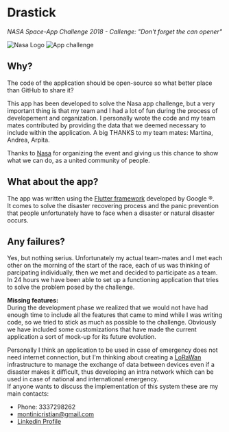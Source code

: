 # Drastick
*NASA Space-App Challenge 2018 - Callenge: "Don't forget the can opener"*


![Nasa Logo](https://www.nasa.gov/sites/all/themes/custom/nasatwo/images/nasa-logo.svg)
![App challenge](https://www.nasa.gov/sites/default/files/styles/ubernode_alt_horiz/public/thumbnails/image/spaceapps_stickers-white.png)


## Why?

The code of the application should be open-source so what better place than GitHub to share it?

This app has been developed to solve the Nasa app challenge, but a very important thing is that my team and I had a lot of fun during the process of developement and organization. 
I personally wrote the code and my team mates contributed by providing the data that we deemed necessary to include within the application.
A big THANKS to my team mates: Martina, Andrea, Arpita.

Thanks to [Nasa](https://www.nasa.gov/) for organizing the event and giving us this chance to show what we can do, as a united community of people.

## What about the app?
The app was written using the [Flutter framework](https://flutter.io) developed by Google ®.<br>
It comes to solve the disaster recovering process and the panic prevention that people unfortunately have to face when a disaster or natural disaster occurs.

## Any failures?
Yes, but nothing serius. Unfortunately my actual team-mates and I met each other on the morning of the start of the race, each of us was thinking of parcipating individually, then we met and decided to participate as a team. In 24 hours we have been able to set up a functioning application that tries to solve the problem posed by the challenge.

__Missing features:__<br>
During the development phase we realized that we would not have had enough time to include all the features that came to mind while I was writing code, so we tried to stick as much as possible to the challenge. Obviously we have included some customizations that have made the current application a sort of mock-up for its future evolution.

Personally I think an application to be used in case of emergency does not need internet connection, but I'm thinking about creating a [LoRaWan](https://lora-alliance.org/about-lorawan) infrastructure to manage the exchange of data between devices even if a disaster makes it difficult, thus developing an intra network which can be used in case of national and international emergency.<br>
If anyone wants to discuss the implementation of this system these are my main contacts:
- Phone: 3337298262 
- montinicristian@gmail.com 
- [Linkedin Profile](https://www.linkedin.com/in/cristian-montini-08203a153/)
